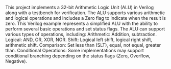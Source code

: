 This project implements a 32-bit Arithmetic Logic Unit (ALU) in Verilog along with a testbench for verification. 
The ALU supports various arithmetic and logical operations and includes a Zero flag to indicate when the result is zero. 
This Verilog example represents a simplified ALU with the ability to perform several basic operations and set status flags. 
The ALU can support various types of operations, including:
	Arithmetic: Addition, subtraction.
	Logical: AND, OR, XOR, NOR.
	Shift: Logical left shift, logical right shift, arithmetic shift.
	Comparison: Set less than (SLT), equal, not equal, greater than.
	Conditional Operations: Some implementations may support conditional branching depending on the status flags (Zero, Overflow, Negative).
